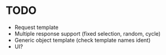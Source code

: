 # TODO

- Request template
- Multiple response support (fixed selection, random, cycle)
- Generic object template (check template names ident)
- UI?
